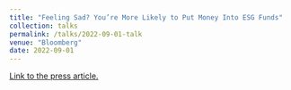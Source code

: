 ```yaml
---
title: "Feeling Sad? You’re More Likely to Put Money Into ESG Funds"
collection: talks
permalink: /talks/2022-09-01-talk
venue: "Bloomberg"
date: 2022-09-01
---
```

[Link to the press article.](https://www.bloomberg.com/news/articles/2022-09-01/feeling-sad-you-re-more-likely-to-put-money-into-esg-funds)
